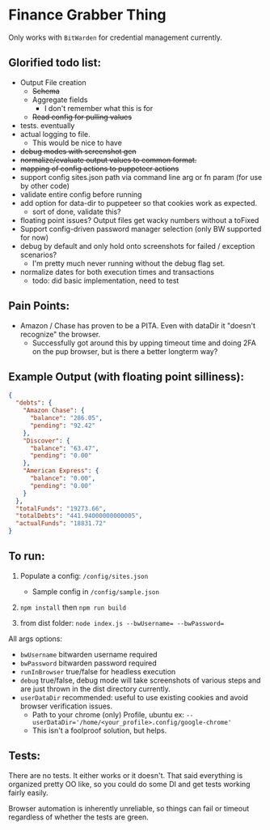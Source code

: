 # Finance Grabber Thing

Only works with `BitWarden` for credential management currently.

## Glorified todo list:
* Output File creation
    * ~~Schema~~
    * Aggregate fields
        * I don't remember what this is for
    * ~~Read config for pulling values~~
* tests. eventually
* actual logging to file.
    * This would be nice to have
* ~~debug modes with screenshot gen~~
* ~~normalize/evaluate output values to common format.~~
* ~~mapping of config actions to puppeteer actions~~
* support config sites.json path via command line arg or fn param (for use by other code)
* validate entire config before running
* add option for data-dir to puppeteer so that cookies work as expected.
    * sort of done, validate this?
* floating point issues? Output files get wacky numbers without a toFixed
* Support config-driven password manager selection (only BW supported for now)
* debug by default and only hold onto screenshots for failed / exception scenarios?
    * I'm pretty much never running without the debug flag set.
* normalize dates for both execution times and transactions
  * todo: did basic implementation, need to test

## Pain Points:
* Amazon / Chase has proven to be a PITA. Even with dataDir it "doesn't recognize" the browser.
    * Successfully got around this by upping timeout time and doing 2FA on the pup browser, but is there a better longterm way?
    
## Example Output (with floating point silliness):
```json
{
  "debts": {
    "Amazon Chase": {
      "balance": "286.05",
      "pending": "92.42"
    },
    "Discover": {
      "balance": "63.47",
      "pending": "0.00"
    },
    "American Express": {
      "balance": "0.00",
      "pending": "0.00"
    }
  },
  "totalFunds": "19273.66",
  "totalDebts": "441.94000000000005",
  "actualFunds": "18831.72"
}
```

## To run:
1. Populate a config: `/config/sites.json`
    * Sample config in `/config/sample.json`

2. `npm install` then `npm run build`

3. from dist folder: `node index.js --bwUsername= --bwPassword= `

All args options:
* `bwUsername` bitwarden username required
* `bwPassword` bitwarden password required
* `runInBrowser` true/false for headless execution
* `debug` true/false, debug mode will take screenshots of various steps and are just thrown in the dist directory currently.
* `userDataDir` recommended: useful to use existing cookies and avoid browser verification issues. 
    * Path to your chrome (only) Profile,  ubuntu ex: `--userDataDir='/home/<your_profile>.config/google-chrome'`
    * This isn't a foolproof solution, but helps.

## Tests:
There are no tests. It either works or it doesn't.
That said everything is organized pretty OO like, so you could do some DI and get tests working fairly easily.

Browser automation is inherently unreliable, so things can fail or timeout regardless of whether the tests are green.
